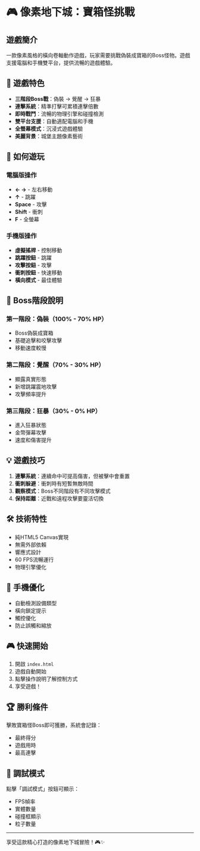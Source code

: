 # 🎮 像素地下城：寶箱怪挑戰

## 遊戲簡介
一款像素風格的橫向卷軸動作遊戲，玩家需要挑戰偽裝成寶箱的Boss怪物。遊戲支援電腦和手機雙平台，提供流暢的遊戲體驗。

## 🌟 遊戲特色
- **三階段Boss戰**：偽裝 → 覺醒 → 狂暴
- **連擊系統**：精準打擊可累積連擊倍數
- **即時戰鬥**：流暢的物理引擎和碰撞檢測
- **雙平台支援**：自動適配電腦和手機
- **全螢幕模式**：沉浸式遊戲體驗
- **美麗背景**：城堡主題像素藝術

## 🎯 如何遊玩

### 電腦版操作
- **← →** - 左右移動
- **↑** - 跳躍
- **Space** - 攻擊
- **Shift** - 衝刺
- **F** - 全螢幕

### 手機版操作
- **虛擬搖桿** - 控制移動
- **跳躍按鈕** - 跳躍
- **攻擊按鈕** - 攻擊
- **衝刺按鈕** - 快速移動
- **橫向模式** - 最佳體驗

## 🏰 Boss階段說明

### 第一階段：偽裝（100% - 70% HP）
- Boss偽裝成寶箱
- 基礎追擊和咬擊攻擊
- 移動速度較慢

### 第二階段：覺醒（70% - 30% HP）
- 顯露真實形態
- 新增跳躍震地攻擊
- 攻擊頻率提升

### 第三階段：狂暴（30% - 0% HP）
- 進入狂暴狀態
- 金幣彈幕攻擊
- 速度和傷害提升

## 💡 遊戲技巧
1. **連擊系統**：連續命中可提高傷害，但被擊中會重置
2. **衝刺躲避**：衝刺時有短暫無敵時間
3. **觀察模式**：Boss不同階段有不同攻擊模式
4. **保持距離**：近戰和遠程攻擊要靈活切換

## 🛠️ 技術特性
- 純HTML5 Canvas實現
- 無需外部依賴
- 響應式設計
- 60 FPS流暢運行
- 物理引擎優化

## 📱 手機優化
- 自動檢測設備類型
- 橫向鎖定提示
- 觸控優化
- 防止誤觸和縮放

## 🎮 快速開始
1. 開啟 `index.html`
2. 遊戲自動開始
3. 點擊操作說明了解控制方式
4. 享受遊戲！

## 🏆 勝利條件
擊敗寶箱怪Boss即可獲勝，系統會記錄：
- 最終得分
- 遊戲用時
- 最高連擊

## 🔧 調試模式
點擊「調試模式」按鈕可顯示：
- FPS幀率
- 實體數量
- 碰撞框顯示
- 粒子數量

---
享受這款精心打造的像素地下城冒險！🎮✨
